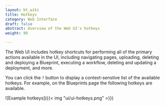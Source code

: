 ```yaml
---
layout: bt_wiki
title: Hotkeys
category: Web Interface
draft: false
abstract: Overview of the Web UI's hotkeys
weight: 90

---
```



The Web UI includes hotkey shortcuts for performing all of the primary actions available in the UI, including navigating pages, uploading, deleting and deploying a Blueprint, executing a workflow, deleting and updating a deployment, and more.

You can click the `?` button to display a context-senstive list of the available hotkeys. For example, on the Blueprints page the following hotkeys are available.

![Example hotkeys]({{< img "ui/ui-hotkeys.png" >}})
